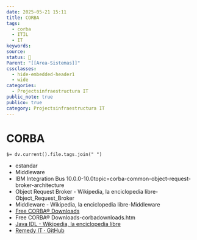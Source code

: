 ```yaml
---
date: 2025-05-21 15:11
title: CORBA
tags:
  - corba
  - ITIL
  - IT
keywords: 
source: 
status: 📌
Parent: "[[Area-Sistemas]]"
cssclasses:
  - hide-embedded-header1
  - wide
categories:
  - Projectsinfraestructura IT
public_note: true
publico: true
category: Projectsinfraestructura IT
---
```

# CORBA
`$= dv.current().file.tags.join(" ")`

- estandar
- Middleware
- IBM Integration Bus 10.0.0-10.0topic=corba-common-object-request-broker-architecture 
- Object Request Broker - Wikipedia, la enciclopedia libre-Object_Request_Broker 
- Middleware - Wikipedia, la enciclopedia libre-Middleware
- [Free CORBA® Downloads](https://www.corba.org/corbadownloads.htm) 
- Free CORBA® Downloads-corbadownloads.htm 
- [Java IDL - Wikipedia, la enciclopedia libre](https://es.wikipedia.org/wiki/Java_IDL) 
- [Remedy IT · GitHub](https://github.com/RemedyIT) 
